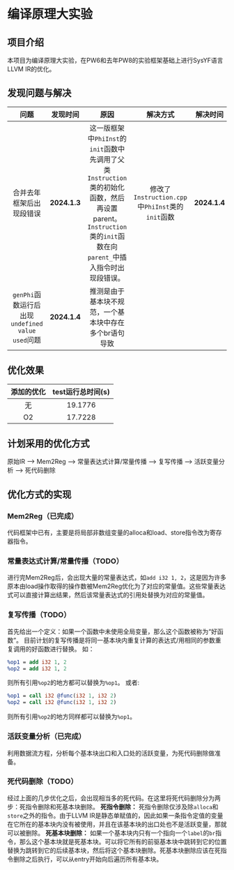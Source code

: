 # 编译原理大实验
## 项目介绍
本项目为编译原理大实验，在PW6和去年PW8的实验框架基础上进行SysYF语言LLVM IR的优化。

## 发现问题与解决
|问题|发现时间|原因|解决方式|解决时间|
|:---:|:---:|:---:|:---:|:---:|
|合并去年框架后出现段错误|**2024.1.3**|这一版框架中`PhiInst`的`init`函数中先调用了父类`Instruction`类的初始化函数，然后再设置parent。`Instruction`类的`init`函数在向`parent_`中插入指令时出现段错误。|修改了`Instruction.cpp`中`PhiInst`类的`init`函数|**2024.1.4**|
|`genPhi`函数运行后出现`undefined value used`问题|**2024.1.4**|推测是由于基本块不规范，一个基本块中存在多个br语句导致|||

## 优化效果
|添加的优化|test运行总时间(s)|
|:---:|:---:|
|无|19.1776|
|O2|17.7228|

## 计划采用的优化方式
原始IR --> Mem2Reg --> 常量表达式计算/常量传播 --> 复写传播 --> 活跃变量分析 --> 死代码删除

## 优化方式的实现

### Mem2Reg（已完成）
代码框架中已有，主要是将局部非数组变量的alloca和load、store指令改为寄存器指令。

### 常量表达式计算/常量传播（TODO）
进行完Mem2Reg后，会出现大量的常量表达式，如`add i32 1, 2`，这是因为许多原本由load操作取得的操作数被Mem2Reg优化为了对应的常量值。这些常量表达式可以直接计算出结果，然后该常量表达式的引用处替换为对应的常量值。

### 复写传播（TODO）
首先给出一个定义：如果一个函数中未使用全局变量，那么这个函数被称为“好函数”。
目前计划的复写传播是将同一基本块内重复计算的表达式/用相同的参数重复调用的好函数进行替换。
如：
```llvm
%op1 = add i32 1, 2
%op2 = add i32 1, 2
```
则所有引用`%op2`的地方都可以替换为`%op1`。
或者:
```llvm
%op1 = call i32 @func(i32 1, i32 2)
%op2 = call i32 @func(i32 1, i32 2)
```
则所有引用`%op2`的地方同样都可以替换为`%op1`。

### 活跃变量分析（已完成）
利用数据流方程，分析每个基本块出口和入口处的活跃变量，为死代码删除做准备。

### 死代码删除（TODO）
经过上面的几步优化之后，会出现相当多的死代码。在这里将死代码删除分为两步：死指令删除和死基本块删除。
**死指令删除：** 死指令删除仅涉及除`alloca`和`store`之外的指令。由于LLVM IR是静态单赋值的，因此如果一条指令定值的变量在它所在的基本块内没有被使用，并且在该基本块的出口处也不是活跃变量，那就可以被删除。
**死基本块删除：** 如果一个基本块内只有一个指向一个`label`的`br`指令，那么这个基本块就是死基本块。可以将它所有的前驱基本块中跳转到它的位置替换为跳转到它的后续基本块，然后将这个基本块删除。死基本块删除应该在死指令删除之后执行，可以从entry开始向后遍历所有基本块。